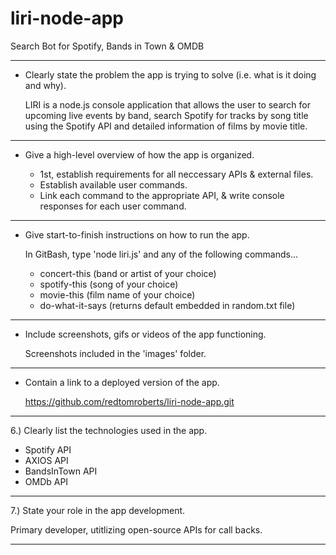 # liri-node-app
Search Bot for Spotify, Bands in Town & OMDB

----------------------------------------------------------------------------------------------------------------------------------------

* Clearly state the problem the app is trying to solve (i.e. what is it doing and why).

  LIRI is a node.js console application that allows the user to search for upcoming live events by band, search Spotify for tracks by     song title using the Spotify API and detailed information of films by movie title.

----------------------------------------------------------------------------------------------------------------------------------------

* Give a high-level overview of how the app is organized.

  - 1st, establish requirements for all neccessary APIs & external files.
  - Establish available user commands.
  - Link each command to the appropriate API, & write console responses for each user command.
   
 ---------------------------------------------------------------------------------------------------------------------------------------
 
* Give start-to-finish instructions on how to run the app.

  In GitBash, type 'node liri.js' and any of the following commands...
  
    - concert-this (band or artist of your choice)
    - spotify-this (song of your choice)
    - movie-this (film name of your choice)
    - do-what-it-says (returns default embedded in random.txt file)

----------------------------------------------------------------------------------------------------------------------------------------

* Include screenshots, gifs or videos of the app functioning.

  Screenshots included in the 'images' folder.

----------------------------------------------------------------------------------------------------------------------------------------

* Contain a link to a deployed version of the app.

  https://github.com/redtomroberts/liri-node-app.git

----------------------------------------------------------------------------------------------------------------------------------------

6.) Clearly list the technologies used in the app.

  - Spotify API
  - AXIOS API
  - BandsInTown API
  - OMDb API
  
----------------------------------------------------------------------------------------------------------------------------------------

7.) State your role in the app development.

  Primary developer, utitlizing open-source APIs for call backs.

----------------------------------------------------------------------------------------------------------------------------------------
